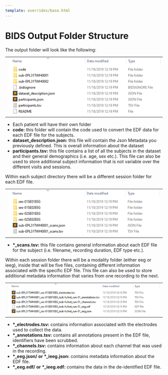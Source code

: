 ```yaml
---
template: overrides/base.html
---
```


# BIDS Output Folder Structure

The output folder will look like the following:
  
  <center><table style="width:100%"><tr><td>
     <img src="../img/dir_structure_01.png" alt="drawing"/>
  </td></tr></table></center>

  * Each patient will have their own folder
  * **code:** this folder will contain the code used to convert the EDF data for each EDF file for the subjects.
  * **dataset_description.json:** this file will contain the Json Metadata you previously defined. This is overall information about the dataset
  * **participants.tsv:** this file contains a list of all the subjects in the dataset and their general demographics (i.e. age, sex etc.). This file can also be used to store additional subject information that is not variable over the different visits and sessions. 

Within each subject directory there will be a different session folder for each EDF file.
  
  <center><table style="width:100%"><tr><td>
     <img src="../img/sub_dir_structure_01.png" alt="drawing"/>
  </td></tr></table></center>

  * **\*_scans.tsv:** this file contains general information about each EDF file for the subject (i.e. filename, recording duration, EDF type etc.).

Within each session folder there will be a modality folder (either eeg or ieeg), inside that will be five files, containing different information associated with the specific EDF file. This file can also be used to store additional metadata information that varies from one recording to the next.
  
  <center><table style="width:100%"><tr><td>
     <img src="../img/ses_dir_structure_01.png" alt="drawing"/>
  </td></tr></table></center>

  * **\*_electrodes.tsv:** contains information associated with the electrodes used to collect the data.
  * **\*_annotations.tsv:** contains all annotations present in the EDF file, identifiers have been scrubbed.
  * **\*_channels.tsv:** contains information about each channel that was used in the recording.
  * **\*_eeg.json/** **or** **\*_ieeg.json:** contains metadata information about the EDF file.
  * **\*_eeg.edf/** **or** **\*_ieeg.edf:** contains the data in the de-identified EDF file.